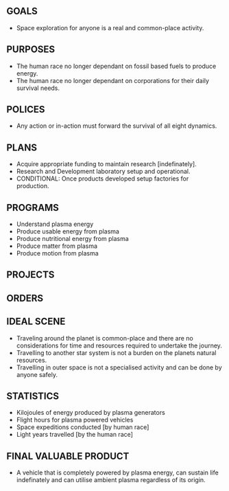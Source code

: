 ## GOALS
* Space exploration for anyone is a real and common-place activity.

## PURPOSES
* The human race no longer dependant on fossil based fuels to produce energy.
* The human race no longer dependant on corporations for their daily survival needs.

## POLICES
* Any action or in-action must forward the survival of all eight dynamics.

## PLANS
* Acquire appropriate funding to maintain research [indefinately].
* Research and Development laboratory setup and operational.
* CONDITIONAL: Once products developed setup factories for production.

## PROGRAMS
* Understand plasma energy
* Produce usable energy from plasma
* Produce nutritional energy from plasma
* Produce matter from plasma
* Produce motion from plasma

## PROJECTS
## ORDERS

## IDEAL SCENE
* Traveling around the planet is common-place and there are no considerations for time and resources required to undertake the journey.
* Travelling to another star system is not a burden on the planets natural resources.
* Travelling in outer space is not a specialised activity and can be done by anyone safely.

## STATISTICS
* Kilojoules of energy produced by plasma generators
* Flight hours for plasma powered vehicles
* Space expeditions conducted [by human race]
* Light years travelled [by the human race]

## FINAL VALUABLE PRODUCT
* A vehicle that is completely powered by plasma energy, can sustain life indefinately and can utilise ambient plasma regardless of its origin.
